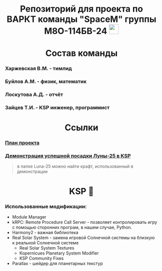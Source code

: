 <h1 align="center"> Репозиторий для проекта по ВАРКТ команды "SpaceM" группы М8О-114БВ-24
<img src="https://github.com/blackcater/blackcater/raw/main/images/Hi.gif" height="32"/></h1>

<h1 align="center"> Состав команды</h1>

### Харжевская В.М. - тимлид   
### Буйлов А.М. - физик, математик 
### Лоскутова А.Д. - отчёт 
### Зайцев Т.И. - KSP инженер, программист  
 
### <h1 align="center"> Ссылки </h1>
### <a href="https://1drv.ms/w/c/eaeb0870ac391b0d/EYw13vARnyZGnvrXbGMaVZAB6pQmdN0ZCDweBZYVxk3ung?e=omiFRT" target="_blank">План проекта</a>
### <a href="https://vkvideo.ru/video587920991_456239655?t=1m1s" target="_blank">Демонстрация успешной посадки Луны-25 в KSP</a>
> в папке Luna-25 можно найти крафт, использованный в демонстрации
## <h1 align="center">KSP 🌌 </h1>
### Использованные модификации:
- Module Manager
- kRPC: Remote Procedure Call Server - позволяет контролировать игру с помощью сторонних програм, в нашем случае, Python.
- Harmony2 - важная библиотека
- Real Solar System - замена игровой Солнечной системы на близкую к реальной Солнечной системе
  - Real Solar System Textures
  - Kopernicues Planetary System Modifier
  - KSP Community Fixes
- Parallax - шейдер для планетарных текстур

 
